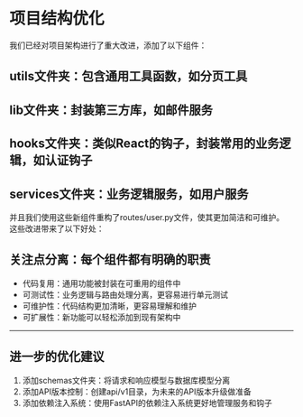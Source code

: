 # 项目结构优化

我们已经对项目架构进行了重大改进，添加了以下组件：
## utils文件夹：包含通用工具函数，如分页工具
## lib文件夹：封装第三方库，如邮件服务
## hooks文件夹：类似React的钩子，封装常用的业务逻辑，如认证钩子
## services文件夹：业务逻辑服务，如用户服务

并且我们使用这些新组件重构了routes/user.py文件，使其更加简洁和可维护。
这些改进带来了以下好处：
## 关注点分离：每个组件都有明确的职责
- 代码复用：通用功能被封装在可重用的组件中
- 可测试性：业务逻辑与路由处理分离，更容易进行单元测试
- 可维护性：代码结构更加清晰，更容易理解和维护
- 可扩展性：新功能可以轻松添加到现有架构中



-------------------------------------------------

## 进一步的优化建议
1. 添加schemas文件夹：将请求和响应模型与数据库模型分离
2. 添加API版本控制：创建api/v1目录，为未来的API版本升级做准备
3. 添加依赖注入系统：使用FastAPI的依赖注入系统更好地管理服务和钩子
